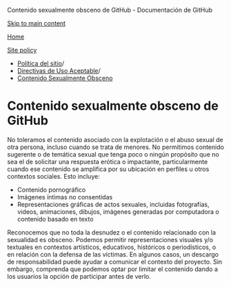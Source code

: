Contenido sexualmente obsceno de GitHub - Documentación de GitHub

[Skip to main content](#main-content)

[Home](/es)

[Site policy](/es/site-policy)

* [Política del sitio](/es/site-policy)/
* [Directivas de Uso Aceptable](/es/site-policy/acceptable-use-policies)/
* [Contenido Sexualmente Obsceno](/es/site-policy/acceptable-use-policies/github-sexually-obscene-content)

Contenido sexualmente obsceno de GitHub
==========

No toleramos el contenido asociado con la explotación o el abuso sexual de otra persona, incluso cuando se trata de menores. No permitimos contenido sugerente o de temática sexual que tenga poco o ningún propósito que no sea el de solicitar una respuesta erótica o impactante, particularmente cuando ese contenido se amplifica por su ubicación en perfiles u otros contextos sociales. Esto incluye:

* Contenido pornográfico
* Imágenes íntimas no consentidas
* Representaciones gráficas de actos sexuales, incluidas fotografías, videos, animaciones, dibujos, imágenes generadas por computadora o contenido basado en texto

Reconocemos que no toda la desnudez o el contenido relacionado con la sexualidad es obsceno. Podemos permitir representaciones visuales y/o textuales en contextos artísticos, educativos, históricos o periodísticos, o en relación con la defensa de las víctimas. En algunos casos, un descargo de responsabilidad puede ayudar a comunicar el contexto del proyecto. Sin embargo, comprenda que podemos optar por limitar el contenido dando a los usuarios la opción de participar antes de verlo.
